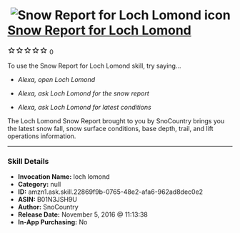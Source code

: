 # &nbsp;<img src="skill_icon" alt="Snow Report for Loch Lomond icon" width="36"> [Snow Report for Loch Lomond](http://alexa.amazon.com/#skills/amzn1.ask.skill.22869f9b-0765-48e2-afa6-962ad8dec0e2)
![0 stars](../../images/ic_star_border_black_18dp_1x.png)![0 stars](../../images/ic_star_border_black_18dp_1x.png)![0 stars](../../images/ic_star_border_black_18dp_1x.png)![0 stars](../../images/ic_star_border_black_18dp_1x.png)![0 stars](../../images/ic_star_border_black_18dp_1x.png) 0

To use the Snow Report for Loch Lomond skill, try saying...

* *Alexa, open Loch Lomond*

* *Alexa, ask Loch Lomond for the snow report*

* *Alexa, ask Loch Lomond for latest conditions*

The Loch Lomond Snow Report brought to you by SnoCountry brings you the latest snow fall, snow surface conditions,  base depth, trail, and lift operations information.

***

### Skill Details

* **Invocation Name:** loch lomond
* **Category:** null
* **ID:** amzn1.ask.skill.22869f9b-0765-48e2-afa6-962ad8dec0e2
* **ASIN:** B01N3JSH9U
* **Author:** SnoCountry
* **Release Date:** November 5, 2016 @ 11:13:38
* **In-App Purchasing:** No
